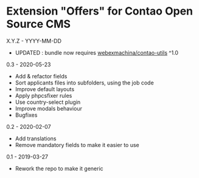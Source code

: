 Extension "Offers" for Contao Open Source CMS
========
X.Y.Z - YYYY-MM-DD
- UPDATED : bundle now requires [webexmachina/contao-utils](https://github.com/Web-Ex-Machina/contao-utils) ^1.0


0.3 - 2020-05-23
- Add & refactor fields
- Sort applicants files into subfolders, using the job code
- Improve default layouts
- Apply phpcsfixer rules
- Use country-select plugin
- Improve modals behaviour
- Bugfixes

0.2 - 2020-02-07
- Add translations 
- Remove mandatory fields to make it easier to use

0.1 - 2019-03-27
- Rework the repo to make it generic